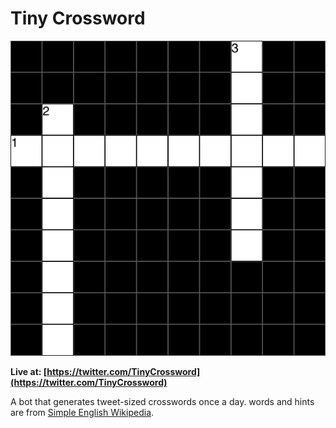 Tiny Crossword
====================================

![Tiny Crossword](puzzle.gif)

**Live at: [https://twitter.com/TinyCrossword](https://twitter.com/TinyCrossword)**

A bot that generates tweet-sized crosswords once a day. words and hints are from [Simple English Wikipedia](https://simple.wikipedia.org/wiki/Main_Page).
